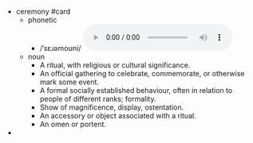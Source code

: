 - ceremony #card
	- phonetic
		- /ˈsɛɹəmoʊni/
		  <audio controls><source src="https://api.dictionaryapi.dev/media/pronunciations/en/ceremony-us.mp3"></audio>
	- noun
		- A ritual, with religious or cultural significance.
		- An official gathering to celebrate, commemorate, or otherwise mark some event.
		- A formal socially established behaviour, often in relation to people of different ranks; formality.
		- Show of magnificence, display, ostentation.
		- An accessory or object associated with a ritual.
		- An omen or portent.
-